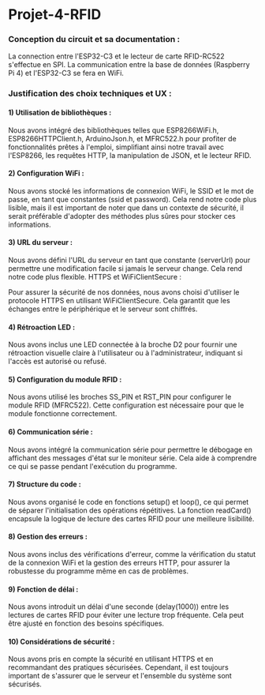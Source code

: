 # Projet-4-RFID

### Conception du circuit et sa documentation : 
  
  La connection entre l'ESP32-C3 et le lecteur de carte RFID-RC522 s'effectue en SPI.
  La communication entre la base de données (Raspberry Pi 4) et l'ESP32-C3 se fera en WiFi.

### Justification des choix techniques et UX : 

#### 1) Utilisation de bibliothèques :

Nous avons intégré des bibliothèques telles que ESP8266WiFi.h, ESP8266HTTPClient.h, ArduinoJson.h, et MFRC522.h pour profiter de fonctionnalités prêtes à l'emploi, simplifiant ainsi notre travail avec l'ESP8266, les requêtes HTTP, la manipulation de JSON, et le lecteur RFID.

#### 2) Configuration WiFi :

Nous avons stocké les informations de connexion WiFi, le SSID et le mot de passe, en tant que constantes (ssid et password). Cela rend notre code plus lisible, mais il est important de noter que dans un contexte de sécurité, il serait préférable d'adopter des méthodes plus sûres pour stocker ces informations.

#### 3) URL du serveur :

Nous avons défini l'URL du serveur en tant que constante (serverUrl) pour permettre une modification facile si jamais le serveur change. Cela rend notre code plus flexible.
HTTPS et WiFiClientSecure :

Pour assurer la sécurité de nos données, nous avons choisi d'utiliser le protocole HTTPS en utilisant WiFiClientSecure. Cela garantit que les échanges entre le périphérique et le serveur sont chiffrés.

#### 4) Rétroaction LED :

Nous avons inclus une LED connectée à la broche D2 pour fournir une rétroaction visuelle claire à l'utilisateur ou à l'administrateur, indiquant si l'accès est autorisé ou refusé.

#### 5) Configuration du module RFID :

Nous avons utilisé les broches SS_PIN et RST_PIN pour configurer le module RFID (MFRC522). Cette configuration est nécessaire pour que le module fonctionne correctement.

#### 6) Communication série :

Nous avons intégré la communication série pour permettre le débogage en affichant des messages d'état sur le moniteur série. Cela aide à comprendre ce qui se passe pendant l'exécution du programme.

#### 7) Structure du code :

Nous avons organisé le code en fonctions setup() et loop(), ce qui permet de séparer l'initialisation des opérations répétitives. La fonction readCard() encapsule la logique de lecture des cartes RFID pour une meilleure lisibilité.

#### 8) Gestion des erreurs :

Nous avons inclus des vérifications d'erreur, comme la vérification du statut de la connexion WiFi et la gestion des erreurs HTTP, pour assurer la robustesse du programme même en cas de problèmes.

#### 9) Fonction de délai :

Nous avons introduit un délai d'une seconde (delay(1000)) entre les lectures de cartes RFID pour éviter une lecture trop fréquente. Cela peut être ajusté en fonction des besoins spécifiques.

#### 10) Considérations de sécurité :

Nous avons pris en compte la sécurité en utilisant HTTPS et en recommandant des pratiques sécurisées. Cependant, il est toujours important de s'assurer que le serveur et l'ensemble du système sont sécurisés.

